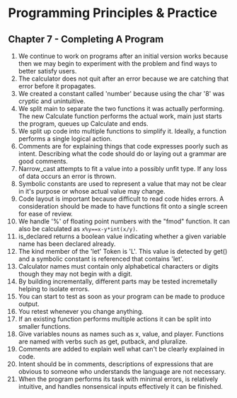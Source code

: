 # Programming Principles & Practice

## Chapter 7 - Completing A Program

1. We continue to work on programs after an initial version works because then we may begin to experiment with the problem and find ways to better satisfy users.
2. The calculator does not quit after an error because we are catching that error before it propagates.
3. We created a constant called 'number' because using the char '8' was cryptic and unintuitive.
4. We split main to separate the two functions it was actually performing. The new Calculate function performs the actual work, main just starts the program, queues up Calculate and ends.
5. We split up code into multiple functions to simplify it. Ideally, a function performs a single logical action.
6. Comments are for explaining things that code expresses poorly such as intent. Describing what the code should do or laying out a grammar are good comments.
7. Narrow_cast attempts to fit a value into a possibly unfit type. If any loss of data occurs an error is thrown.
8. Symbolic constants are used to represent a value that may not be clear in it's purpose or whose actual value may change.
9. Code layout is important because difficult to read code hides errors. A consideration should be made to have functions fit onto a single screen for ease of review.
10. We handle '%' of floating point numbers with the "fmod" function. It can also be calculated as `x%y==x-y*int(x/y)`.
11. is_declared returns a boolean value indicating whether a given variable name has been declared already.
12. The kind member of the 'let' Token is 'L'. This value is detected by get() and a symbolic constant is referenced that contains 'let'.
13. Calculator names must contain only alphabetical characters or digits though they may not begin with a digit.
14. By building incrementally, different parts may be tested incremetally helping to isolate errors.
15. You can start to test as soon as your program can be made to produce output.
16. You retest whenever you change anything.
17. If an existing function performs multiple actions it can be split into smaller functions.
18. Give variables nouns as names such as x, value, and player. Functions are named with verbs such as get, putback, and pluralize.
19. Comments are added to explain well what can't be clearly explained in code.
20. Intent should be in comments, descriptions of expressions that are obvious to someone who understands the language are not necessary.
21. When the program performs its task with minimal errors, is relatively intuitive, and handles nonsensical inputs effectively it can be finished.

